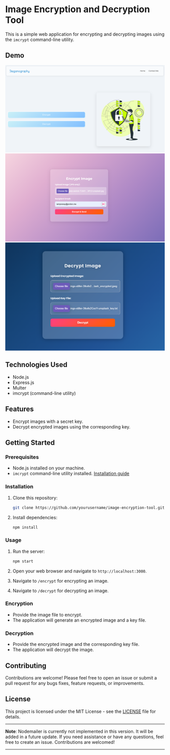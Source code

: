 

# Image Encryption and Decryption Tool

This is a simple web application for encrypting and decrypting images using the `imcrypt` command-line utility.

## Demo

![WelcomePage](./ss1.png)
![Encryption](./ss2.png)
![Decryption](./ss3.png)

## Technologies Used

- Node.js
- Express.js
- Multer
- imcrypt (command-line utility)

## Features

- Encrypt images with a secret key.
- Decrypt encrypted images using the corresponding key.

## Getting Started

### Prerequisites

- Node.js installed on your machine.
- `imcrypt` command-line utility installed. [Installation guide]([https://example.com/imcrypt-installation](https://www.npmjs.com/package/imcrypt))

### Installation

1. Clone this repository:

   ```bash
   git clone https://github.com/yourusername/image-encryption-tool.git
   ```

2. Install dependencies:

   ```bash
   npm install
   ```

### Usage

1. Run the server:

   ```bash
   npm start
   ```

2. Open your web browser and navigate to `http://localhost:3000`.

3. Navigate to `/encrypt` for encrypting an image.
   
4. Navigate to `/decrypt` for decrypting an image.

### Encryption

- Provide the image file to encrypt.
- The application will generate an encrypted image and a key file.

### Decryption

- Provide the encrypted image and the corresponding key file.
- The application will decrypt the image.

## Contributing

Contributions are welcome! Please feel free to open an issue or submit a pull request for any bugs fixes, feature requests, or improvements.

## License

This project is licensed under the MIT License - see the [LICENSE](LICENSE) file for details.

---

**Note**: Nodemailer is currently not implemented in this version. It will be added in a future update. If you need assistance or have any questions, feel free to create an issue. Contributions are welcomed!

--- 

